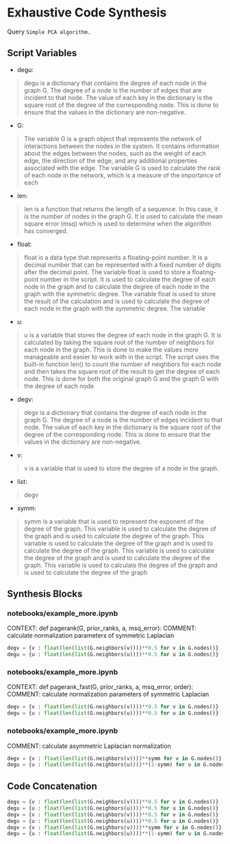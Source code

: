 # Exhaustive Code Synthesis
Query `Simple PCA algorithm.`
## Script Variables
- degu:<br>
>degu is a dictionary that contains the degree of each node in the graph G. The degree of a node is the number of edges that are incident to that node. The value of each key in the dictionary is the square root of the degree of the corresponding node. This is done to ensure that the values in the dictionary are non-negative.
- G:<br>
>The variable G is a graph object that represents the network of interactions between the nodes in the system. It contains information about the edges between the nodes, such as the weight of each edge, the direction of the edge, and any additional properties associated with the edge. The variable G is used to calculate the rank of each node in the network, which is a measure of the importance of each
- len:<br>
>len is a function that returns the length of a sequence. In this case, it is the number of nodes in the graph G. It is used to calculate the mean square error (msq) which is used to determine when the algorithm has converged.
- float:<br>
>float is a data type that represents a floating-point number. It is a decimal number that can be represented with a fixed number of digits after the decimal point. The variable float is used to store a floating-point number in the script. It is used to calculate the degree of each node in the graph and to calculate the degree of each node in the graph with the symmetric degree. The variable float is used to store the result of the calculation and is used to calculate the degree of each node in the graph with the symmetric degree. The variable
- u:<br>
>u is a variable that stores the degree of each node in the graph G. It is calculated by taking the square root of the number of neighbors for each node in the graph. This is done to make the values more manageable and easier to work with in the script. The script uses the built-in function len() to count the number of neighbors for each node and then takes the square root of the result to get the degree of each node. This is done for both the original graph G and the graph G with the degree of each node
- degv:<br>
>degv is a dictionary that contains the degree of each node in the graph G. The degree of a node is the number of edges incident to that node. The value of each key in the dictionary is the square root of the degree of the corresponding node. This is done to ensure that the values in the dictionary are non-negative.
- v:<br>
>v is a variable that is used to store the degree of a node in the graph.
- list:<br>
>degv
- symm:<br>
>symm is a variable that is used to represent the exponent of the degree of the graph. This variable is used to calculate the degree of the graph and is used to calculate the degree of the graph. This variable is used to calculate the degree of the graph and is used to calculate the degree of the graph. This variable is used to calculate the degree of the graph and is used to calculate the degree of the graph. This variable is used to calculate the degree of the graph and is used to calculate the degree of the graph
## Synthesis Blocks
### notebooks/example_more.ipynb
CONTEXT: def pagerank(G, prior_ranks, a, msq_error): COMMENT: calculate normalization parameters of symmetric Laplacian
```python
degv = {v : float(len(list(G.neighbors(v))))**0.5 for v in G.nodes()}
degu = {u : float(len(list(G.neighbors(u))))**0.5 for u in G.nodes()}
```

### notebooks/example_more.ipynb
CONTEXT: def pagerank_fast(G, prior_ranks, a, msq_error, order): COMMENT: calculate normalization parameters of symmetric Laplacian
```python
degv = {v : float(len(list(G.neighbors(v))))**0.5 for v in G.nodes()}
degu = {u : float(len(list(G.neighbors(u))))**0.5 for u in G.nodes()}
```

### notebooks/example_more.ipynb
COMMENT: calculate asymmetric Laplacian normalization
```python
degv = {v : float(len(list(G.neighbors(v))))**symm for v in G.nodes()}
degu = {u : float(len(list(G.neighbors(u))))**(1-symm) for u in G.nodes()}
```

## Code Concatenation
```python
degv = {v : float(len(list(G.neighbors(v))))**0.5 for v in G.nodes()}
degu = {u : float(len(list(G.neighbors(u))))**0.5 for u in G.nodes()}
degv = {v : float(len(list(G.neighbors(v))))**0.5 for v in G.nodes()}
degu = {u : float(len(list(G.neighbors(u))))**0.5 for u in G.nodes()}
degv = {v : float(len(list(G.neighbors(v))))**symm for v in G.nodes()}
degu = {u : float(len(list(G.neighbors(u))))**(1-symm) for u in G.nodes()}
```
